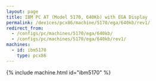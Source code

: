 ```yaml
---
layout: page
title: IBM PC AT (Model 5170, 640Kb) with EGA Display
permalink: /devices/pcx86/machine/5170/ega/640kb/rev1/
redirect_from:
  - /configs/pc/machines/5170/ega/640kb/
  - /configs/pc/machines/5170/ega/640kb/rev1/
machines:
  - id: ibm5170
    type: pcx86
---
```


{% include machine.html id="ibm5170" %}
